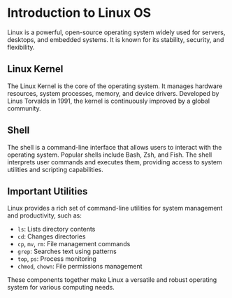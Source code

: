 # Introduction to Linux OS

Linux is a powerful, open-source operating system widely used for servers, desktops, and embedded systems. It is known for its stability, security, and flexibility.

## Linux Kernel

The Linux Kernel is the core of the operating system. It manages hardware resources, system processes, memory, and device drivers. Developed by Linus Torvalds in 1991, the kernel is continuously improved by a global community.

## Shell

The shell is a command-line interface that allows users to interact with the operating system. Popular shells include Bash, Zsh, and Fish. The shell interprets user commands and executes them, providing access to system utilities and scripting capabilities.

## Important Utilities

Linux provides a rich set of command-line utilities for system management and productivity, such as:

- `ls`: Lists directory contents
- `cd`: Changes directories
- `cp`, `mv`, `rm`: File management commands
- `grep`: Searches text using patterns
- `top`, `ps`: Process monitoring
- `chmod`, `chown`: File permissions management

These components together make Linux a versatile and robust operating system for various computing needs.